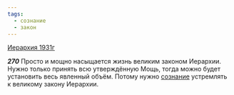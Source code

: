 ```yaml
---
tags:
  - сознание
  - закон
---
```


[Иерархия 1931г](https://127.0.0.1:4002/agni/1931)

___270___
Просто и мощно насыщается жизнь великим законом Иерархии. Нужно только принять всю утверждённую Мощь, тогда можно будет установить весь явленный объём. Потому нужно [сознание](../../../tags/#сознание) устремлять к великому закону Иерархии.   

